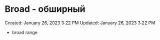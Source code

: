 # Broad - обширный

Created: January 26, 2023 3:22 PM
Updated: January 26, 2023 3:22 PM

- broad range